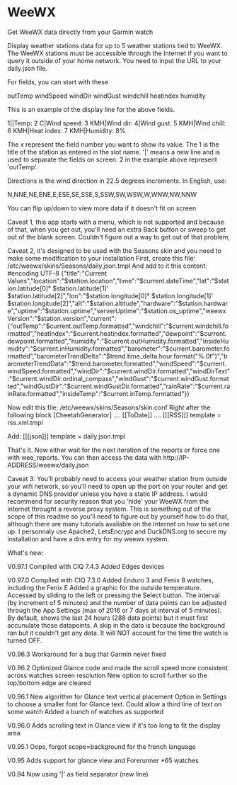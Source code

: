 # WeeWX
 Get WeeWX data directly from your Garmin watch

Display weather stations data for up to 5 weather stations tied to WeeWX. The WeeWX stations must be accessible through the Internet if you want to query it outside of your home network. You need to input the URL to your daily.json file.

For fields, you can start with these

outTemp
windSpeed
windDir
windGust
windchill
heatindex
humidity

This is an example of the display line for the above fields.

$1$||Temp: $2$ C|Wind speed: $3$ KMH|Wind dir: $4$|Wind gust: $5$ KMH|Wind chill: $6$ KMH|Heat index: $7$ KMH|Humidity: $8$%

The $x$ represent the field number you want to show its value. The $1$ is the title of the station as entered in the slot name. '|' means a new line and is used to separate the fields on screen. $2$ in the example above represent 'outTemp'.

Directions is the wind direction in 22.5 degrees increments. In English, use:

N,NNE,NE,ENE,E,ESE,SE,SSE,S,SSW,SW,WSW,W,WNW,NW,NNW

You can flip up/down to view more data if it doesn't fit on screen

Caveat 1, this app starts with a menu, which is not supported and because of that, when you get out, you'll need an extra Back button or sweep to get out of the blank screen. Couldn't figure out a way to get out of that problem,

Caveat 2, it's designed to be used with the Seasons skin and you need to make some modification to your installation
First, create this file: /etc/weewx/skins/Seasons/daily.json.tmpl
And add to it this content:
#encoding UTF-8
{"title":"Current Values","location":"$station.location","time":"$current.dateTime","lat":"$station.latitude[0]° $station.latitude[1]' $station.latitude[2]","lon":"$station.longitude[0]° $station.longitude[1]' $station.longitude[2]","alt":"$station.altitude","hardware":"$station.hardware","uptime":"$station.uptime","serverUptime":"$station.os_uptime","weewxVersion":"$station.version","current": {"outTemp":"$current.outTemp.formatted","windchill":"$current.windchill.formatted","heatIndex":"$current.heatindex.formatted","dewpoint":"$current.dewpoint.formatted","humidity":"$current.outHumidity.formatted","insideHumidity":"$current.inHumidity.formatted","barometer":"$current.barometer.formatted","barometerTrendDelta":"$trend.time_delta.hour.format("%.0f")","barometerTrendData":"$trend.barometer.formatted","windSpeed":"$current.windSpeed.formatted","windDir":"$current.windDir.formatted","windDirText":"$current.windDir.ordinal_compass","windGust":"$current.windGust.formatted","windGustDir":"$current.windGustDir.formatted","rainRate":"$current.rainRate.formatted","insideTemp":"$current.inTemp.formatted"}}

Now edit this file: /etc/weewx/skins/Seasons/skin.conf
Right after the following block
[CheetahGenerator]
    ....
    [[ToDate]]
        ....
        [[[RSS]]]
            template = rss.xml.tmpl

Add:
[[[json]]]
    template = daily.json.tmpl

That's it. Now either wait for the next iteration of the reports or force one with wee_reports. You can then access the data with http://IP-ADDRESS/weewx/daily.json

Caveat 3: You'll probably need to access your weather station from outside your wifi network, so you'll need to open up the port on your router and get a dynamic DNS provider unless you have a static IP address. I would recommend for security reason that you 'hide' your WeeWX from the internet throught a reverse proxy system. This is something out of the scope of this readme so you'll need to figure out by yourself how to do that, although there are many tutorials available on the Internet on how to set one up. I personnaly use Apache2, LetsEncrypt and DuckDNS.org to secure my installation and have a dns entry for my weewx system.

What's new: 

V0.97.1 
Compiled with CIQ 7.4.3
Added Edges devices

V0.97.0
Compiled with CIQ 7.3.0
Added Enduro 3 and Fenix 8 watches, including the Fenix E
Added a graphic for the outside temperature. Accessed by sliding to the left or pressing the Select button. The interval (by increment of 5 minutes) and the number of data points can be adjusted through the App Settings (max of 2016 or 7 days at interval of 5 minutes). By default, shows the last 24 hours (288 data points) but it must first accunulate those datapoints. A skip in the data is because the background ran but it couldn't get any data. It will NOT account for the time the watch is turned OFF.

V0.96.3
Workaround for a bug that Garmin never fixed

V0.96.2
Optimized Glance code and made the scroll speed more consistent across watches screen resolution
New option to scroll further so the top/bottom edge are cleared

V0.96.1
New algorithm for Glance text vertical placement
Option in Settings to choose a smaller font for Glance text. Could allow a third line of text on some watch
Added a bunch of watches as supported

V0.96.0
Adds scrolling text in Glance view if it's too long to fit the display area

V0.95.1 Oops, forgot scope=background for the french language

V0.95
Adds support for glance view and Forerunner *65 watches

V0.94
Now using '|' as field separator (new line)